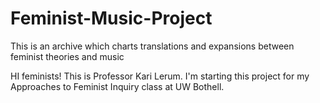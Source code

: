 # Feminist-Music-Project
This is an archive which charts translations and expansions between feminist theories and music

HI feminists!
This is Professor Kari Lerum. I'm starting this project for my Approaches to Feminist Inquiry class at UW Bothell.

